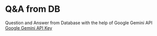 # Q&A from DB
Question and Answer from Database with the help of Google Gemini API </br>
[Google Gemini API Key](https://makersuite.google.com/app/apikey)
